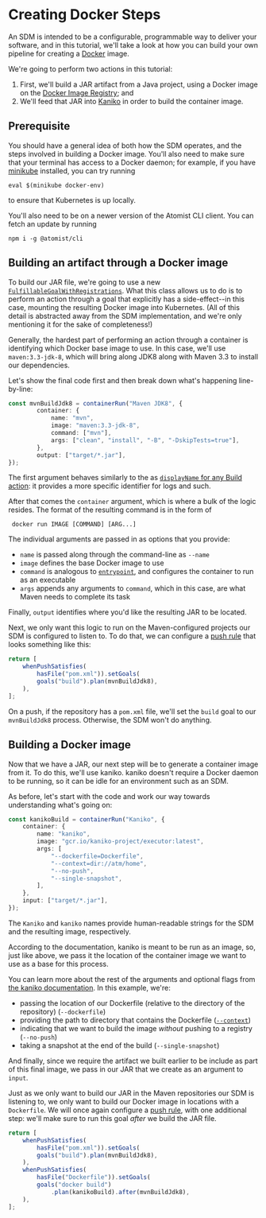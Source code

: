 # Creating Docker Steps

An SDM is intended to be a configurable, programmable way to deliver your software, and in this tutorial, we'll take a look at how you can build your own pipeline for creating a [Docker](https://www.docker.com/) image.

We're going to perform two actions in this tutorial:

1.  First, we'll build a JAR artifact from a Java project, using a Docker image on the [Docker Image Registry](https://www.docker.com/products/image-registry); and
2.  We'll feed that JAR into [Kaniko](https://github.com/GoogleContainerTools/kaniko) in order to build the container image.

## Prerequisite

You should have a general idea of both how the SDM operates, and the steps involved in building a Docker image. You'll also need to make sure that your terminal has access to a Docker daemon; for example, if you have [minikube](https://github.com/kubernetes/minikube) installed, you can try running

```
eval $(minikube docker-env)
```

to ensure that Kubernetes is up locally.

You'll also need to be on a newer version of the Atomist CLI client. You can fetch an update by running

```
npm i -g @atomist/cli
```

## Building an artifact through a Docker image

To build our JAR file, we're going to use a new [`FulfillableGoalWithRegistrations`](https://atomist.github.io/sdm/classes/_lib_api_goal_goalwithfulfillment_.fulfillablegoalwithregistrations.html). What this class allows us to do is to perform an action through a goal that explicitly has a side-effect--in this case, mounting the resulting Docker image into Kubernetes. (All of this detail is abstracted away from the SDM implementation, and we're only mentioning it for the sake of completeness!)

Generally, the hardest part of performing an action through a container is identifying which Docker base image to use. In this case, we'll use `maven:3.3-jdk-8`, which will bring along JDK8 along with Maven 3.3 to install our dependencies.

Let's show the final code first and then break down what's happening line-by-line:

```typescript
const mvnBuildJdk8 = containerRun("Maven JDK8", {
        container: {
            name: "mvn",
            image: "maven:3.3-jdk-8",
            command: ["mvn"],
            args: ["clean", "install", "-B", "-DskipTests=true"],
        },
        output: ["target/*.jar"],
});
```

The first argument behaves similarly to the as [`displayName` for any Build action](https://docs.atomist.com/developer/build/#the-build-goal): it provides a more specific identifier for logs and such.

After that comes the `container` argument, which is where a bulk of the logic resides. The format of the resulting command is in the form of

```
 docker run IMAGE [COMMAND] [ARG...]
 ```

 The individual arguments are passed in as options that you provide:

* `name` is passed along through the command-line as `--name`
* `image` defines the base Docker image to use
* `command` is analogous to [`entrypoint`](https://docs.docker.com/search/?q=entrypoint), and configures the container to run as an executable
* `args` appends any arguments to `command`, which in this case, are what Maven needs to complete its task

Finally, `output` identifies where you'd like the resulting JAR to be located.

Next, we only want this logic to run on the Maven-configured projects our SDM is configured to listen to. To do that, we can configure a [push rule](https://docs.atomist.com/developer/set-goals/#set-goals-on-push-with-push-rules) that looks something like this:

```typescript
return [
    whenPushSatisfies(
        hasFile("pom.xml")).setGoals(
        goals("build").plan(mvnBuildJdk8),
    ),
];
```

On a push, if the repository has a `pom.xml` file, we'll set the `build` goal to our `mvnBuildJdk8` process. Otherwise, the SDM won't do anything.

## Building a Docker image

Now that we have a JAR, our next step will be to generate a container image from it. To do this, we'll use kaniko. kaniko doesn't require a Docker daemon to be running, so it can be idle for an environment such as an SDM.

As before, let's start with the code and work our way towards understanding what's going on:

```typescript
const kanikoBuild = containerRun("Kaniko", {
    container: {
        name: "kaniko",
        image: "gcr.io/kaniko-project/executor:latest",
        args: [
            "--dockerfile=Dockerfile",
            "--context=dir://atm/home",
            "--no-push",
            "--single-snapshot",
        ],
    },
    input: ["target/*.jar"],
});
```

The `Kaniko` and `kaniko` names provide human-readable strings for the SDM and the resulting image, respectively.

According to the documentation, kaniko is meant to be run as an image, so, just like above, we pass it the location of the container image we want to use as a base for this process.

You can learn more about the rest of the arguments and optional flags from [the kaniko documentation](https://github.com/GoogleContainerTools/kaniko#additional-flags). In this example, we're:

* passing the location of our Dockerfile (relative to the directory of the repository) (`--dockerfile`)
* providing the path to directory that contains the Dockerfile ([`--context`](https://github.com/GoogleContainerTools/kaniko#kaniko-build-contexts))
* indicating that we want to build the image _without_ pushing to a registry (`--no-push`)
* taking a snapshot at the end of the build (`--single-snapshot`)

And finally, since we require the artifact we built earlier to be include as part of this final image, we pass in our JAR that we create as an argument to `input`.

Just as we only want to build our JAR in the Maven repositories our SDM is listening to, we only want to build our Docker image in locations with a `Dockerfile`. We will once again configure a [push rule](https://docs.atomist.com/developer/set-goals/#set-goals-on-push-with-push-rules), with one additional step: we'll make sure to run this goal _after_ we build the JAR file.

```typescript
return [
    whenPushSatisfies(
        hasFile("pom.xml")).setGoals(
        goals("build").plan(mvnBuildJdk8),
    ),
    whenPushSatisfies(
        hasFile("Dockerfile")).setGoals(
        goals("docker build")
            .plan(kanikoBuild).after(mvnBuildJdk8),
    ),
];
```
